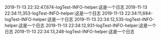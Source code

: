 2019-11-13 22:32:47,674-logTest-INFO-helper:这是一个日志
2019-11-13 22:34:11,353-logTest-INFO-helper:这是一个日志
2019-11-13 22:34:11,684-logTest-INFO-helper:这是一个日志
2019-11-13 22:34:12,535-logTest-INFO-helper:这是一个日志
2019-11-13 22:34:12,931-logTest-INFO-helper:这是一个日志
2019-11-13 22:34:13,248-logTest-INFO-helper:这是一个日志
